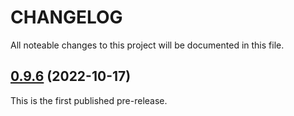 # CHANGELOG

All noteable changes to this project will be documented in this file.

## [0.9.6](https://github.com/woigl/flowifier-client-javascript/releases/tag/v0.9.6) (2022-10-17)

This is the first published pre-release.
